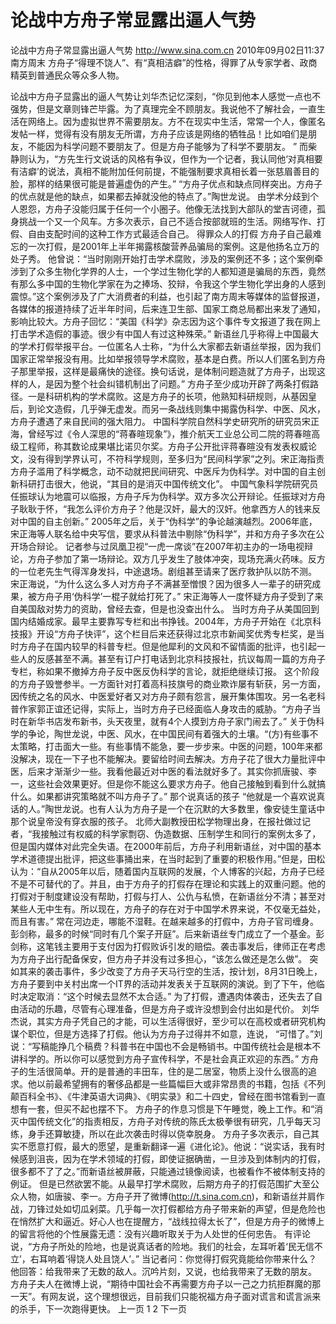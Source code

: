 # 论战中方舟子常显露出逼人气势

论战中方舟子常显露出逼人气势
http://www.sina.com.cn  2010年09月02日11:37  南方周末
方舟子“得理不饶人”、有“真相洁癖”的性格，得罪了从专家学者、政商精英到普通民众等众多人物。

论战中方舟子显露出的逼人气势让刘华杰记忆深刻，“你见到他本人感觉一点也不强势，但是文章则锋芒毕露。为了真理完全不顾朋友。我说他不了解社会，一直生活在网络上。因为虚拟世界不需要朋友。方不在现实中生活，常常一个人，像匿名发帖一样，觉得有没有朋友无所谓，方舟子应该是网络的牺牲品！比如咱们是朋友，不能因为科学问题不要朋友了。但是方舟子能够为了科学不要朋友。 ”
而柴静则认为，“方先生行文说话的风格有争议，但作为一个记者，我认同他‘对真相要有洁癖’的说法，真相不能附加任何前提，不能强制要求真相长着一张慈眉善目的脸，那样的结果很可能是普遍虚伪的产生。”
“方舟子优点和缺点同样突出。方舟子的优点就是他的缺点，如果都去掉就没他的特点了。”陶世龙说。
由学术分歧到个人恩怨，方舟子没能归属于任何一个小圈子。他像无法找到大部队的堂吉诃德，孤身挑战一个又一个风车。方多次表示，自己不适合按部就班的生活。网络写作、打假、自由支配时间的这种工作方式最适合自己。
得罪众人的打假
方舟子自己最难忘的一次打假，是2001年上半年揭露核酸营养品骗局的案例。这是他扬名立万的处子秀。
他曾说：“当时刚刚开始打击学术腐败，涉及的案例还不多；这个案例牵涉到了众多生物化学界的人士，一个学过生物化学的人都知道是骗局的东西，竟然有那么多中国的生物化学家在为之捧场、狡辩，令我这个学生物化学出身的人感到震惊。”这个案例涉及了广大消费者的利益，也引起了南方周末等媒体的监督报道，各媒体的报道持续了近半年时间，后来连卫生部、国家工商总局都出来发了通知，影响比较大。方舟子回忆：“美国《科学》杂志因为这个事件专文报道了我在网上打击学术造假的事迹。很少有中国人有过这种殊荣。”
新语丝几乎称得上中国最大的学术打假举报平台。一位匿名人士称，“为什么大家都去新语丝举报，因为我们国家正常举报没有用。比如举报领导学术腐败，基本是白费。所以人们匿名到方舟子那里举报，这样是最痛快的途径。换句话说，是体制问题造就了方舟子，出现这样的人，是因为整个社会纠错机制出了问题。”
方舟子至少成功开辟了两条打假路径。一是科研机构的学术腐败。这是方舟子的长项，他熟知科研规则，从基因皇后，到论文造假，几乎弹无虚发。而另一条战线则集中揭露伪科学、中医、风水，方舟子遭遇了来自民间的强大阻力。
中国科学院自然科学史研究所的研究员宋正海，曾经写过《令人深思的“蒋春暄现象”》，推介航天工业总公司二院的蒋春暄高级工程师，称其数论成果堪比诺贝尔奖。方舟子公开批评蒋春暄没有发表权威论文，没有得到学界认可，不符科学规则，至多归为“民间科学家”之列。宋正海指责方舟子滥用了科学概念，动不动就把民间研究、中医斥为伪科学。对中国的自主创新科研打击很大，他说，“其目的是消灭中国传统文化”。
中国气象科学院研究员任振球认为地震可以临报，方舟子斥为伪科学。双方多次公开辩论。任振球对方舟子耿耿于怀，“我怎么评价方舟子？他是汉奸，最大的汉奸。他拿西方人的钱来反对中国的自主创新。”
2005年之后，关于“伪科学”的争论越演越烈。2006年底，宋正海等人联名给中央写信，要求从科普法中剔除“伪科学”，并和方舟子多次在公开场合辩论。
记者参与过凤凰卫视“一虎一席谈”在2007年初主办的一场电视辩论，方舟子参加了第一场辩论。双方几乎发生了肢体冲突，现场充满火药味。反方的一位老先生气得浑身发抖，中途退场。剧组甚至请来了医疗救护队以防不测。
宋正海说，“为什么这么多人对方舟子不满甚至憎恨？因为很多人一辈子的研究成果，被方舟子用‘伪科学’一棍子就给打死了。”
宋正海等人一度怀疑方舟子受到了来自美国敌对势力的资助，曾经去查，但是也没查出什么。
当时方舟子从美国回到国内结婚成家。最早主要靠写专栏和出书挣钱。2004年，方舟子开始在《北京科技报》开设“方舟子快评”，这个栏目后来还获得过北京市新闻奖优秀专栏奖，是当时方舟子在国内较早的科普专栏。但是他犀利的文风和不留情面的批评，也引起一些人的反感甚至不满。甚至有订户打电话到北京科技报社，抗议每周一篇的方舟子专栏，称如果不撤掉方舟子反中医反伪科学的言论，就拒绝继续订报。
这个阶段的方舟子毁誉参半。一方面针对打着高科技旗号的商业欺诈屡有斩获，另一方面，因传统之名的风水、中医爱好者又对方舟子颇有怨言，展开集体围攻。另一名老科普作家郭正谊还记得，实际上，当时方舟子已经面临人身攻击的威胁。“方舟子当时在新华书店发布新书，头天夜里，就有4个人摸到方舟子家门闹去了。”
关于伪科学的争论，陶世龙说，中医、风水，在中国民间有着强大的土壤。“(方)有些事不太策略，打击面大一些。有些事情不能急，要一步步来。中医的问题，100年来都没解决，现在一下子也不能解决。要留给时间去解决。方舟子花了很大力量批评中医，后来才渐渐少一些。我看他最近对中医的看法就好多了。其实你抓唐骏、李一，这些社会效果更好。但是你不能这么要求方舟子。他自己接触到看到什么就搞什么。如果都讲究策略就不叫方舟子了。”
那个说真话的孩子
“他就是一个喜欢说真话的人。”陶世龙说。也有人认为方舟子是一个在沉默的大多数里，像安徒生童话中那个说皇帝没有穿衣服的孩子。
北师大副教授田松学物理出身，在报社做过记者，“我接触过有权威的科学家剽窃、伪造数据、压制学生和同行的案例太多了，但是国内媒体对此完全失语。在2000年前后，方舟子利用新语丝，对中国的基本学术道德提出批评，把这些事捅出来，在当时起到了重要的积极作用。”但是，田松认为：“自从2005年以后，随着国内互联网的发展，个人博客的兴起，方舟子已经不是不可替代的了。并且，由于方舟子的打假存在理论和实践上的双重问题。他的打假对于制度建设没有帮助，打假与打人、公仇与私愤，在新语丝分不清；甚至对某些人无中生有。所以现在，方舟子的存在对于中国学术界来说，不仅毫无益处，而且有害。”
常在河边走，哪能不湿鞋。在越来越多的打假中，方舟子官司缠身。彭剑称，最多的时候“同时有几个案子开庭”。后来新语丝专门成立了一个基金。彭剑称，这笔钱主要用于支付因为打假败诉引发的赔偿。袭击事发后，律师正在考虑为方舟子出行配备保安，但方舟子并没有过多担心，“该怎么做还是怎么做”。
突如其来的袭击事件，多少改变了方舟子天马行空的生活，按计划，8月31日晚上，方舟子要到中关村出席一个IT界的活动并发表关于互联网的演说。到了下午，他临时决定取消：“这个时候去显然不太合适。”
为了打假，遭遇肉体袭击，还失去了自由活动的乐趣，尽管有心理准备，但是方舟子或许没想到会付出如是代价。
刘华杰说，其实方舟子凭自己的才能，可以生活得很好，至少可以在高校或者研究机构谋个职位，但是方选择了打假。他认为方舟子过得并不如意，连说， “可惜了。”刘说：“写稿能挣几个稿费？科普书在中国也不会是畅销书。中国传统社会是根本不讲科学的。所以你可以感觉到方舟子宣传科学，不是社会真正欢迎的东西。”
方舟子的生活很简单。开的是普通的丰田车，住的是二居室，物质上没什么很高的追求。他以前最希望拥有的奢侈品都是一些篇幅巨大或非常昂贵的书籍，包括《不列颠百科全书》、《牛津英语大词典》、《明实录》和二十四史，曾经在图书馆看到一直想有一套，但买不起也摆不下。
方舟子的作息习惯是下午睡觉，晚上工作。和“消灭中国传统文化”的指责相反，方舟子对传统的陈氏太极拳很有研究，几乎每天习练，身手还算敏捷，所以在此次袭击时得以侥幸脱身。
方舟子多次表示，自己其实不愿意打假，最大的愿望，是重新翻译一遍《进化论》。他说：“说实话，我有时候感到沮丧，因为在学术领域的打假，即使证据确凿，一旦涉及到体制内的打假，很多都不了了之。”而新语丝被屏蔽，只能通过镜像阅读，也被看作不被体制支持的例证。
但是已然欲罢不能。从最早打学术腐败，后期方舟子的打假范围扩大至公众人物，如唐骏、李一。方舟子开了微博(http://t.sina.com.cn)，和新语丝并肩作战，刀锋过处如切瓜剁菜。几乎每一次打假都给方舟子带来新的声望，但是危险也在悄然扩大和逼近。好心人也在提醒方，“战线拉得太长了”，但是方舟子的微博上的留言将他的个性展露无遗：没有兴趣听取关于为人处世的任何忠告。
有评论说，“方舟子所处的险地，也是说真话者的险地。我们的社会，左耳听着‘民无信不立’，右耳响着‘得饶人处且饶人’。”
当记者问：你觉得打假究竟能给你带来什么？他回答：给我带来了无数的敌人。沉吟片刻，又说，也给我带来了无数的朋友。
方舟子夫人在微博上说，“期待中国社会不再需要方舟子以一己之力抗拒群魔的那一天”。有网友说，这个理想很远，目前我们只能祝福方舟子面对谎言和谎言派来的杀手，下一次跑得更快。
上一页
1
2
下一页

